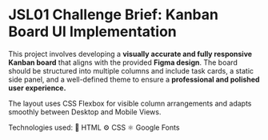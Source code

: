 # JSL01 Challenge Brief: Kanban Board UI Implementation

This project involves developing a **visually accurate and fully responsive Kanban board** that aligns with the provided **Figma design**. The board should be structured into multiple columns and include task cards, a static side panel, and a well-defined theme to ensure a **professional and polished user experience.**

The layout uses CSS Flexbox for visible column arrangements and adapts smoothly between Desktop and Mobile Views.

Technologies used:
 🚀 HTML
 ⚙️ CSS
 ⚛️ Google Fonts